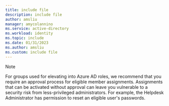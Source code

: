 ```yaml
---
title: include file
description: include file
author: amsliu
manager: amycolannino
ms.service: active-directory
ms.workload: identity
ms.topic: include
ms.date: 01/31/2023
ms.author: amsliu
ms.custom: include file
---
```


>[!Note]
> For groups used for elevating into Azure AD roles, we recommend that you require an approval process for eligible member assignments. Assignments that can be activated without approval can leave you vulnerable to a security risk from less-privileged administrators. For example, the Helpdesk Administrator has permission to reset an eligible user's passwords.